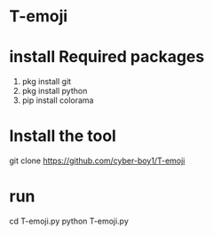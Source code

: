 # T-emoji
# install Required packages
1. pkg install git
2. pkg install python
3. pip install colorama
# Install the tool
git clone https://github.com/cyber-boy1/T-emoji
# run
cd T-emoji.py
python T-emoji.py
